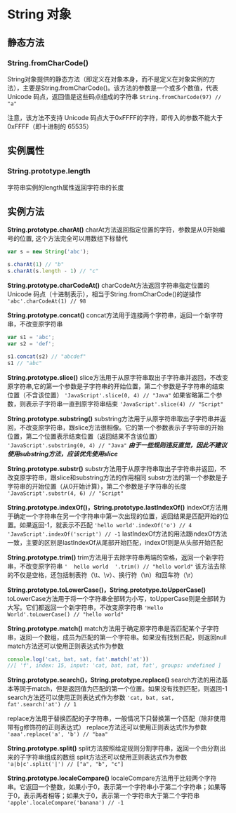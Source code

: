 # String 对象

## 静态方法
### String.fromCharCode()
String对象提供的静态方法（即定义在对象本身，而不是定义在对象实例的方法），主要是String.fromCharCode()。该方法的参数是一个或多个数值，代表 Unicode 码点，返回值是这些码点组成的字符串
`String.fromCharCode(97) // "a"`

注意，该方法不支持 Unicode 码点大于0xFFFF的字符，即传入的参数不能大于0xFFFF（即十进制的 65535）

## 实例属性
### String.prototype.length
字符串实例的length属性返回字符串的长度

## 实例方法
**String.prototype.charAt()**
charAt方法返回指定位置的字符，参数是从0开始编号的位置,
这个方法完全可以用数组下标替代
```javascript
var s = new String('abc');

s.charAt(1) // "b"
s.charAt(s.length - 1) // "c"
```

**String.prototype.charCodeAt()**
charCodeAt方法返回字符串指定位置的 Unicode 码点（十进制表示），相当于String.fromCharCode()的逆操作
`'abc'.charCodeAt(1) // 98`

**String.prototype.concat()**
concat方法用于连接两个字符串，返回一个新字符串，不改变原字符串
```javascript
var s1 = 'abc';
var s2 = 'def';

s1.concat(s2) // "abcdef"
s1 // "abc"
```

**String.prototype.slice()**
slice方法用于从原字符串取出子字符串并返回，不改变原字符串,它的第一个参数是子字符串的开始位置，第二个参数是子字符串的结束位置（不含该位置）
`'JavaScript'.slice(0, 4) // "Java"`
如果省略第二个参数，则表示子字符串一直到原字符串结束
`'JavaScript'.slice(4) // "Script"`

**String.prototype.substring()**
substring方法用于从原字符串取出子字符串并返回，不改变原字符串，跟slice方法很相像。它的第一个参数表示子字符串的开始位置，第二个位置表示结束位置（返回结果不含该位置）
`'JavaScript'.substring(0, 4) // "Java"`
***由于一些规则违反直觉，因此不建议使用substring方法，应该优先使用slice***

**String.prototype.substr()**
substr方法用于从原字符串取出子字符串并返回，不改变原字符串，跟slice和substring方法的作用相同
substr方法的第一个参数是子字符串的开始位置（从0开始计算），第二个参数是子字符串的长度
`'JavaScript'.substr(4, 6) // "Script"`

**String.prototype.indexOf()，String.prototype.lastIndexOf()**
indexOf方法用于确定一个字符串在另一个字符串中第一次出现的位置，返回结果是匹配开始的位置。如果返回-1，就表示不匹配
`'hello world'.indexOf('o') // 4 'JavaScript'.indexOf('script') // -1`
lastIndexOf方法的用法跟indexOf方法一致，主要的区别是lastIndexOf从尾部开始匹配，indexOf则是从头部开始匹配

**String.prototype.trim()**
trim方法用于去除字符串两端的空格，返回一个新字符串，不改变原字符串
`'  hello world  '.trim() // "hello world"`
该方法去除的不仅是空格，还包括制表符（\t、\v）、换行符（\n）和回车符（\r）

**String.prototype.toLowerCase()，String.prototype.toUpperCase()**
toLowerCase方法用于将一个字符串全部转为小写，toUpperCase则是全部转为大写。它们都返回一个新字符串，不改变原字符串
`'Hello World'.toLowerCase() // "hello world"`

**String.prototype.match()**
match方法用于确定原字符串是否匹配某个子字符串，返回一个数组，成员为匹配的第一个字符串。如果没有找到匹配，则返回null
match方法还可以使用正则表达式作为参数
```javascript
console.log('cat, bat, sat, fat'.match('at'))
//[ 'f', index: 15, input: 'cat, bat, sat, fat', groups: undefined ]
```

**String.prototype.search()，String.prototype.replace()**
search方法的用法基本等同于match，但是返回值为匹配的第一个位置。如果没有找到匹配，则返回-1
search方法还可以使用正则表达式作为参数
`'cat, bat, sat, fat'.search('at') // 1`

replace方法用于替换匹配的子字符串，一般情况下只替换第一个匹配（除非使用带有g修饰符的正则表达式）
replace方法还可以使用正则表达式作为参数
`'aaa'.replace('a', 'b') // "baa"`

**String.prototype.split()**
split方法按照给定规则分割字符串，返回一个由分割出来的子字符串组成的数组
split方法还可以使用正则表达式作为参数
`'a|b|c'.split('|') // ["a", "b", "c"]`

**String.prototype.localeCompare()**
localeCompare方法用于比较两个字符串。它返回一个整数，如果小于0，表示第一个字符串小于第二个字符串；如果等于0，表示两者相等；如果大于0，表示第一个字符串大于第二个字符串
`'apple'.localeCompare('banana') // -1`
